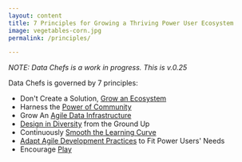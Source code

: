 ```yaml
---
layout: content
title: 7 Principles for Growing a Thriving Power User Ecosystem
image: vegetables-corn.jpg
permalink: /principles/

---
```

_NOTE: Data Chefs is a work in progress. This is v.0.25_

Data Chefs is governed by 7 principles:

- Don't Create a Solution, [Grow an Ecosystem](/pages/principles/ecosystem.html)
- Harness the [Power of Community](/pages/principles/community.html)
- Grow An [Agile Data Infrastructure](/pages/principles/data-infrastructure.html)
- [Design in Diversity](/pages/principles/diversity.html) from the Ground Up
- Continuously [Smooth the Learning Curve](/pages/principles/smooth-learning-curve.html)
- [Adapt Agile Development Practices](/pages/principles/adapt-agile.html) to Fit Power Users' Needs
- Encourage [Play](/pages/principles/play.html)


